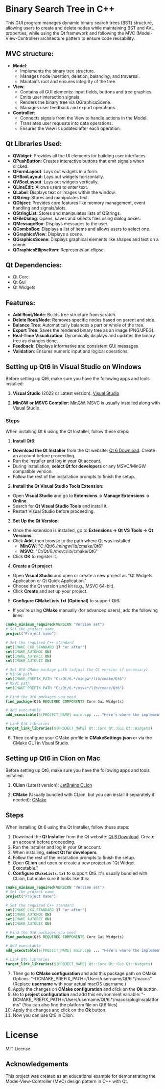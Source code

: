 # Binary Search Tree in C++

This GUI program manages dynamic binary search trees (BST) structure, allowing users to create
and delete nodes while maintaining BST and AVL properties, while using the Qt framework and 
following the MVC (Model-View-Controller) architecture pattern to ensure code reusability.

## MVC structure:
- **Model**:
  - Implements the binary tree structure.
  - Manages node insertion, deletion, balancing, and traversal. 
  - Maintains root and ensures integrity of the tree.
- **View**:
  - Contains all GUI elements: input fields, buttons and tree graphics. 
  - Emits user interaction signals.
  - Renders the binary tree via QGraphicsScene. 
  - Manages user feedback and export operations.
- **Controller**:
  - Connects signals from the View to handle actions in the Model. 
  - Translates user requests into data operations. 
  - Ensures the View is updated after each operation.

## Qt Libraries Used:
- **QWidget**: Provides all the UI elements for building user interfaces.
- **QPushButton**: Creates interactive buttons that emit signals when clicked.
- **QFormLayout**: Lays out widgets in a form.
- **QHBoxLayout**: Lays out widgets horizontally.
- **QVBoxLayout**: Lays out widgets vertically.
- **QLineEdit**: Allows users to enter text.
- **QLabel**: Displays text or images within the window.
- **QString**: Stores and manipulates text.
- **QObject**: Provides core features like memory management, event handling and signals/slots.
- **QStringList**: Stores and manipulates lists of QStrings.
- **QFileDialog**: Opens, saves and selects files using dialog boxes.
- **QMessageBox**: Displays messages to the user.
- **QComboBox**: Displays a list of items and allows users to select one.
- **QGraphicsView**: Displays a scene.
- **QGraphicsScene**: Displays graphical elements like shapes and text on a scene.
- **QGraphicsEllipseItem**: Represents an ellipse.

## Qt Dependencies:
- Qt Core
- Qt Gui
- Qt Widgets

## Features:
- **Add Root/Node**: Builds tree structure from scratch.
- **Delete Root/Node**: Removes specific nodes based on parent and side.
- **Balance Tree**: Automatically balances a part or whole of the tree.
- **Export Tree**: Saves the rendered binary tree as an image (PNG/JPEG).
- **Real-Time Visualization**: Dynamically displays and updates the binary tree as changes done.
- **Feedback**: Displays informative and consistent GUI messages.
- **Validation**: Ensures numeric input and logical operations.

## Setting up Qt6 in Visual Studio on Windows
Before setting up Qt6, make sure you have the following apps and tools installed:

1. **Visual Studio** (2022 or Latest version): [Visual Studio](https://visualstudio.microsoft.com/)

3. **MinGW or MSVC Compiler**: [MinGW](https://osdn.net/projects/mingw/releases/). MSVC is usually installed along with Visual Studio.

### Steps
When installing Qt 6 using the Qt Installer, follow these steps:

1. **Install Qt6**:
- **Download the Qt Installer** from the Qt website: [Qt 6 Download](https://www.qt.io/download-dev). Create an account before proceeding.
- Run the installer and log in your Qt account.
- During installation, **select Qt for developers** or any MSVC/MinGW compatible version.
- Follow the rest of the installation prompts to finish the setup.

2. **Install the Qt Visual Studio Tools Extension**:
- Open **Visual Studio** and go to **Extensions → Manage Extensions → Online**.
- Search for **Qt Visual Studio Tools** and install it.
- Restart Visual Studio before proceeding.

3. **Set Up the Qt Version**:
- Once the extension is installed, go to **Extensions → Qt VS Tools → Qt Versions**.
- Click **Add**, then browse to the path where Qt was installed.
  - **MinGW**: "C:/Qt/6.*/mingw*/lib/cmake/Qt6"
  - **MSVC**: "C:/Qt/6.*/msvc*/lib/cmake/Qt6"
- Click **OK** to register it.

4. **Create a Qt project**
- Open **Visual Studio** and open or create a new project as "Qt Widgets Application or Qt Quick Application."
- Choose the Qt version and kit (e.g., MSVC 64-bit).
- Click **Create** and set up your project.

5. **Configure CMakeLists.txt (Optional)** to support Qt6:
  - If you're using **CMake** manually (for advanced users), add the following lines:
  ```cmake
  cmake_minimum_required(VERSION "Version set")
  # Set the project name
  project("Project name")
  
  # Set the required C++ standard
  set(CMAKE_CXX_STANDARD 17 "or after")
  set(CMAKE_AUTOMOC ON)
  set(CMAKE_AUTORCC ON)
  set(CMAKE_AUTOUIC ON)
  
  # Set Qt6 CMake package path (adjust the Qt version if necessary)
  # MinGW path
  set(CMAKE_PREFIX_PATH "C:/Qt/6.*/mingw*/lib/cmake/Qt6")
  # MSVC path
  set(CMAKE_PREFIX_PATH "C:/Qt/6.*/msvc*/lib/cmake/Qt6")

  # Find the Qt6 packages you need
  find_package(Qt6 REQUIRED COMPONENTS Core Gui Widgets)

  # Add executable
  add_executable(${PROJECT_NAME} main.cpp ... "Here's where the implemented classes go!")

  # Link Qt6 libraries
  target_link_libraries(${PROJECT_NAME} Qt::Core Qt::Gui Qt::Widgets)
  ```
6. Then configure your CMake profile in **CMakeSettings.json** or via the CMake GUI in Visual Studio.

## Setting up Qt6 in Clion on Mac
Before setting up Qt6, make sure you have the following apps and tools installed:

1. **CLion** (Latest version): [JetBrains CLion](https://www.jetbrains.com/clion/download/)

2. **CMake** (Usually bundled with CLion, but you can install it separately if needed): [CMake](https://cmake.org/download/)

## Steps
When installing Qt 6 using the Qt Installer, follow these steps:

1. Download the **Qt Installer** from the Qt website: [Qt 6 Download](https://www.qt.io/download-dev). Create an account before proceeding.
2. Run the installer and log in your Qt account.
3. When installing, **select Qt for developers**.
4. Follow the rest of the installation prompts to finish the setup.
5. Open **CLion** and open or create a new project as "Qt Widget Executable."
6. **Configure `CMakeLists.txt`** to support Qt6. It's usually bundled with CLion, but make sure it looks like this:
  ```cmake
  cmake_minimum_required(VERSION "Version set")
  # Set the project name
  project("Project name")
  
  # Set the required C++ standard
  set(CMAKE_CXX_STANDARD 17 "or after")
  set(CMAKE_AUTOMOC ON)
  set(CMAKE_AUTORCC ON)
  set(CMAKE_AUTOUIC ON)

  # Find the Qt6 packages you need
  find_package(Qt6 REQUIRED COMPONENTS Core Gui Widgets)

  # Add executable
  add_executable(${PROJECT_NAME} main.cpp ... "Here's where the implemented classes go!")

  # Link Qt6 libraries
  target_link_libraries(${PROJECT_NAME} Qt::Core Qt::Gui Qt::Widgets)
  ```
7. Then go to **CMake configuration** and add this package path on CMake Options: "-DCMAKE_PREFIX_PATH=/Users/username/Qt/6.*/macos" (Replace **username** with your actual macOS username.)
8. Apply the changes on **CMake configuration** and click on the **Ok** button.
9. Go to **project configuration** and add this environment variable: "-DCMAKE_PREFIX_PATH=/Users/username/Qt/6.*/macos/plugins/platforms" (You can also find the platform file on Qt6 files)
10. Apply the changes and click on the **Ok** button.
11. Now you can use Qt6 in Clion.

# License
MIT License.

## Acknowledgements
This project was created as an educational example for demonstrating the Model-View-Controller (MVC) design pattern in C++ with Qt.
